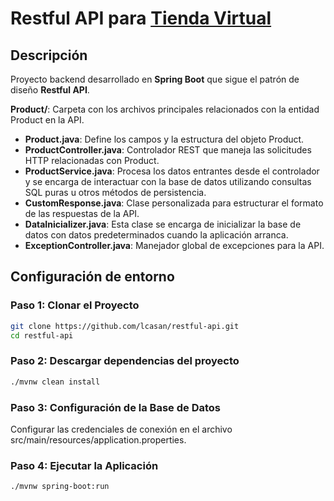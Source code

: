 # Restful API para [Tienda Virtual](https://github.com/lcasan/virtual-market) 

## Descripción
Proyecto backend desarrollado en **Spring Boot** que sigue el patrón de diseño **Restful API**.

**Product/**: Carpeta con los archivos principales relacionados con la entidad Product en la API.
- **Product.java**: Define los campos y la estructura del objeto Product.
- **ProductController.java**: Controlador REST que maneja las solicitudes HTTP relacionadas con Product.
- **ProductService.java**: Procesa los datos entrantes desde el controlador y se encarga de interactuar con la base de datos utilizando consultas SQL puras u otros métodos de persistencia.
- **CustomResponse.java**: Clase personalizada para estructurar el formato de las respuestas de la API. 
- **DataInicializer.java**: Esta clase se encarga de inicializar la base de datos con datos predeterminados cuando la aplicación arranca.
- **ExceptionController.java**: Manejador global de excepciones para la API.

## Configuración de entorno 

### Paso 1: Clonar el Proyecto
``` bash
git clone https://github.com/lcasan/restful-api.git
cd restful-api
```

### Paso 2: Descargar dependencias del proyecto
``` bash
./mvnw clean install
```
### Paso 3: Configuración de la Base de Datos
Configurar las credenciales de conexión en el archivo src/main/resources/application.properties.

### Paso 4: Ejecutar la Aplicación
``` bash
./mvnw spring-boot:run
```
